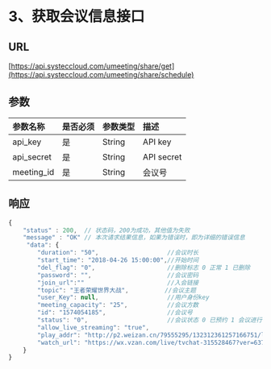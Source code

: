 # 3、获取会议信息接口

## URL

[https://api.systeccloud.com/umeeting/share/get](https://api.systeccloud.com/umeeting/share/schedule)

## 参数

| 参数名称 | 是否必须 | 参数类型 | 描述 |
| :--- | :--- | :--- | :--- |
| api\_key | 是 | String | API key |
| api\_secret | 是 | String | API secret |
| meeting\_id | 是 | String | 会议号 |

## 响应

```javascript
{
    "status" : 200,  // 状态码，200为成功，其他值为失败
    "message" : "OK" // 本次请求结果信息，如果为错误时，即为详细的错误信息
     "data": {
        "duration": "50",                   //会议时长
        "start_time": "2018-04-26 15:00:00",//开始时间
        "del_flag": "0",                    //删除标志 0 正常 1 已删除            
        "password": "",                     //会议密码
        "join_url":""                       //入会链接
        "topic": "王者荣耀世界大战",          //会议主题
        "user_Key": null,                   //用户身份key 
        "meeting_capacity": "25",           //会议方数 
        "id": "1574054185",                 //会议号
        "status": "0",                      //会议状态 0 已预约 1 会议进行中 2 已取消 3 已结束 
        "allow_live_streaming": "true",
        "play_addr": "http://p2.weizan.cn/79555295/132312361257166751/live.m3u8"",        //视频地址
        "watch_url": "https://wx.vzan.com/live/tvchat-315528467?ver=637223881258260609"   //观看地址
    }
}
```

